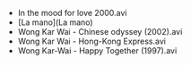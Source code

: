 * In the mood for love 2000.avi
* [La mano](La mano)
* Wong Kar Wai - Chinese odyssey (2002).avi
* Wong Kar Wai - Hong-Kong Express.avi
* Wong Kar-Wai - Happy Together (1997).avi

